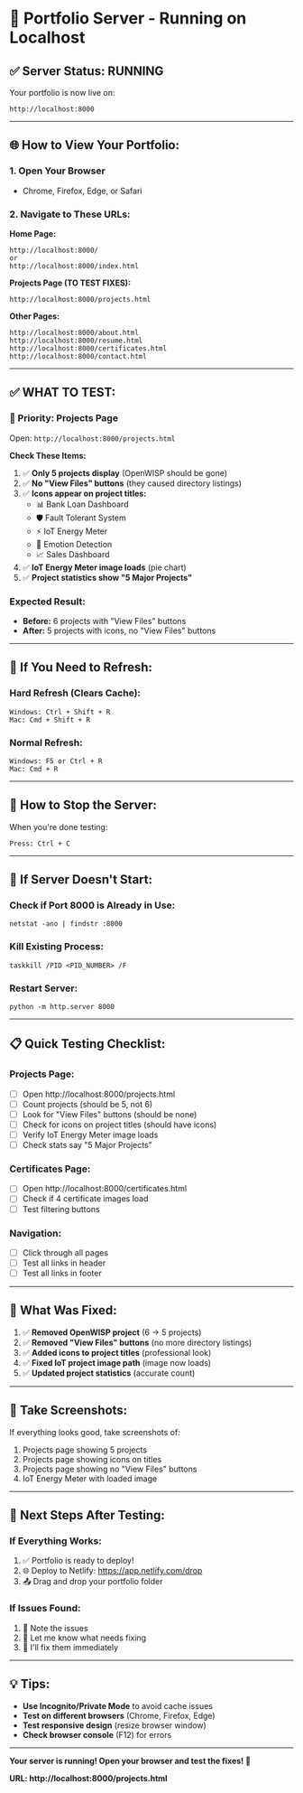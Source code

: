 # 🚀 Portfolio Server - Running on Localhost

## ✅ Server Status: RUNNING

Your portfolio is now live on:
```
http://localhost:8000
```

---

## 🌐 How to View Your Portfolio:

### 1. Open Your Browser
- Chrome, Firefox, Edge, or Safari

### 2. Navigate to These URLs:

**Home Page:**
```
http://localhost:8000/
or
http://localhost:8000/index.html
```

**Projects Page (TO TEST FIXES):**
```
http://localhost:8000/projects.html
```

**Other Pages:**
```
http://localhost:8000/about.html
http://localhost:8000/resume.html
http://localhost:8000/certificates.html
http://localhost:8000/contact.html
```

---

## ✅ WHAT TO TEST:

### 🎯 Priority: Projects Page
Open: `http://localhost:8000/projects.html`

**Check These Items:**
1. ✅ **Only 5 projects display** (OpenWISP should be gone)
2. ✅ **No "View Files" buttons** (they caused directory listings)
3. ✅ **Icons appear on project titles:**
   - 📊 Bank Loan Dashboard
   - 🛡️ Fault Tolerant System
   - ⚡ IoT Energy Meter
   - 🧠 Emotion Detection
   - 📈 Sales Dashboard
4. ✅ **IoT Energy Meter image loads** (pie chart)
5. ✅ **Project statistics show "5 Major Projects"**

### Expected Result:
- **Before:** 6 projects with "View Files" buttons
- **After:** 5 projects with icons, no "View Files" buttons

---

## 🔄 If You Need to Refresh:

### Hard Refresh (Clears Cache):
```
Windows: Ctrl + Shift + R
Mac: Cmd + Shift + R
```

### Normal Refresh:
```
Windows: F5 or Ctrl + R
Mac: Cmd + R
```

---

## 🛑 How to Stop the Server:

When you're done testing:
```
Press: Ctrl + C
```

---

## 🔧 If Server Doesn't Start:

### Check if Port 8000 is Already in Use:
```
netstat -ano | findstr :8000
```

### Kill Existing Process:
```
taskkill /PID <PID_NUMBER> /F
```

### Restart Server:
```
python -m http.server 8000
```

---

## 📋 Quick Testing Checklist:

### Projects Page:
- [ ] Open http://localhost:8000/projects.html
- [ ] Count projects (should be 5, not 6)
- [ ] Look for "View Files" buttons (should be none)
- [ ] Check for icons on project titles (should have icons)
- [ ] Verify IoT Energy Meter image loads
- [ ] Check stats say "5 Major Projects"

### Certificates Page:
- [ ] Open http://localhost:8000/certificates.html
- [ ] Check if 4 certificate images load
- [ ] Test filtering buttons

### Navigation:
- [ ] Click through all pages
- [ ] Test all links in header
- [ ] Test all links in footer

---

## 🎉 What Was Fixed:

1. ✅ **Removed OpenWISP project** (6 → 5 projects)
2. ✅ **Removed "View Files" buttons** (no more directory listings)
3. ✅ **Added icons to project titles** (professional look)
4. ✅ **Fixed IoT project image path** (image now loads)
5. ✅ **Updated project statistics** (accurate count)

---

## 📸 Take Screenshots:

If everything looks good, take screenshots of:
1. Projects page showing 5 projects
2. Projects page showing icons on titles
3. Projects page showing no "View Files" buttons
4. IoT Energy Meter with loaded image

---

## 🚀 Next Steps After Testing:

### If Everything Works:
1. ✅ Portfolio is ready to deploy!
2. 🌐 Deploy to Netlify: https://app.netlify.com/drop
3. 📤 Drag and drop your portfolio folder

### If Issues Found:
1. 📝 Note the issues
2. 💬 Let me know what needs fixing
3. 🔧 I'll fix them immediately

---

## 💡 Tips:

- **Use Incognito/Private Mode** to avoid cache issues
- **Test on different browsers** (Chrome, Firefox, Edge)
- **Test responsive design** (resize browser window)
- **Check browser console** (F12) for errors

---

**Your server is running! Open your browser and test the fixes! 🎉**

**URL: http://localhost:8000/projects.html**

